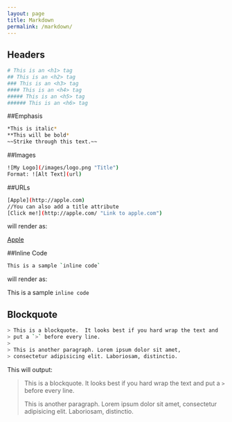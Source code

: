 ```yaml
---
layout: page
title: Markdown
permalink: /markdown/
---
```


## Headers

```bash
# This is an <h1> tag
## This is an <h2> tag
### This is an <h3> tag
#### This is an <h4> tag
##### This is an <h5> tag
###### This is an <h6> tag

```

##Emphasis

```bash
*This is italic*
**This will be bold*
~~Strike through this text.~~
```

##Images

```bash
![My Logo](/images/logo.png "Title")
Format: ![Alt Text](url)
```

##URLs

```bash
[Apple](http://apple.com)
//You can also add a title attribute
[Click me!](http://apple.com/ "Link to apple.com")
```
will render as:

[Apple](http://apple.com)

##Inline Code

```bash
This is a sample `inline code`
```

will render as:

This is a sample `inline code`

## Blockquote

```bash
> This is a blockquote.  It looks best if you hard wrap the text and
> put a `>` before every line.
>
> This is another paragraph. Lorem ipsum dolor sit amet,
> consectetur adipisicing elit. Laboriosam, distinctio.
```
This will output:

> This is a blockquote.  It looks best if you hard wrap the text and
> put a `>` before every line.
>
> This is another paragraph. Lorem ipsum dolor sit amet,
> consectetur adipisicing elit. Laboriosam, distinctio.

